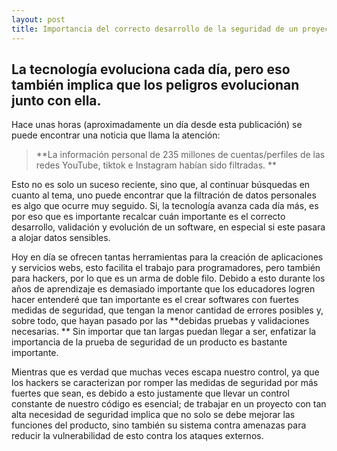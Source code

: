 ```yaml
---
layout: post
title: Importancia del correcto desarrollo de la seguridad de un proyecto en la actualidad
---
```

## La tecnología evoluciona cada día, pero eso también implica que los peligros evolucionan junto con ella.
Hace unas horas (aproximadamente un día desde esta publicación) se puede encontrar una noticia que llama la atención: 
>**La información personal de 235 millones de cuentas/perfiles de las redes YouTube, tiktok e Instagram habían sido filtradas. ** 

Esto no es solo un suceso reciente, sino que, al continuar búsquedas en cuanto al tema, uno puede encontrar que la filtración de datos personales es algo que ocurre muy seguido. Si, la tecnología avanza cada día más, es por eso que es importante recalcar cuán importante es el correcto desarrollo, validación y evolución de un software, en especial si este pasara a alojar datos sensibles.

Hoy en día se ofrecen tantas herramientas para la creación de aplicaciones y servicios webs, esto facilita el trabajo para programadores, pero también para hackers, por lo que es un arma de doble filo. Debido a esto durante los años de aprendizaje es demasiado importante que los educadores logren hacer entenderé que tan importante es el crear softwares con fuertes medidas de seguridad, que tengan la menor cantidad de errores posibles y, sobre todo, que hayan pasado por las **debidas pruebas y validaciones necesarias. ** Sin importar que tan largas puedan llegar a ser, enfatizar la importancia de la prueba de seguridad de un producto es bastante importante.

Mientras que es verdad que muchas veces escapa nuestro control, ya que los hackers se caracterizan por romper las medidas de seguridad por más fuertes que sean, es debido a esto justamente que llevar un control constante de nuestro código es esencial; de trabajar en un proyecto con tan alta necesidad de seguridad implica que no solo se debe mejorar las funciones del producto, sino también su sistema contra amenazas para reducir la vulnerabilidad de esto contra los ataques externos.
